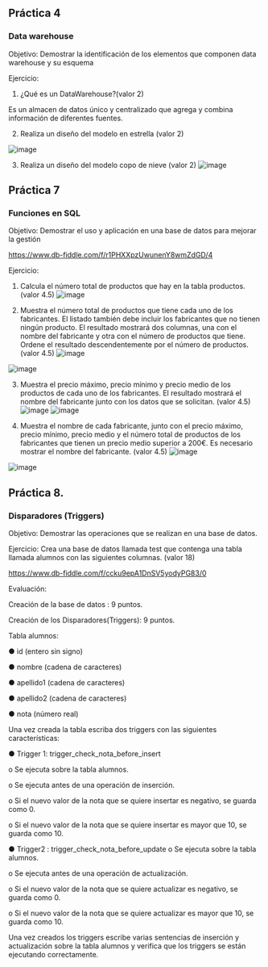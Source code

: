
## Práctica 4
### Data warehouse

Objetivo: Demostrar la identificación de los elementos que componen data warehouse y
su esquema

Ejercicio:

1. ¿Qué es un DataWarehouse?(valor 2)

Es un almacen de datos único y centralizado que agrega y combina información de diferentes fuentes.  


2. Realiza un diseño del modelo en estrella (valor 2)

![image](https://user-images.githubusercontent.com/101658619/171660538-7442d2dd-2514-4b47-aba7-e6d5823a9d49.png)


3. Realiza un diseño del modelo copo de nieve (valor 2)
![image](https://user-images.githubusercontent.com/101658619/171662021-17990d75-8f41-45c0-afaf-957c83201188.png)



## Práctica 7
### Funciones en SQL
Objetivo: Demostrar el uso y aplicación en una base de datos para mejorar la gestión

https://www.db-fiddle.com/f/r1PHXXpzUwunenY8wmZdGD/4

Ejercicio:

1. Calcula el número total de productos que hay en la tabla productos. (valor 4.5)
![image](https://user-images.githubusercontent.com/101658619/171664040-ee98f4d9-aa2a-4286-bffb-ae3aa92052cf.png)



2. Muestra el número total de productos que tiene cada uno de los fabricantes. El listado
también debe incluir los fabricantes que no tienen ningún producto. El resultado
mostrará dos columnas, una con el nombre del fabricante y otra con el número de
productos que tiene. Ordene el resultado descendentemente por el número de
productos. (valor 4.5)
![image](https://user-images.githubusercontent.com/101658619/171883811-55c8398c-f554-41b7-bd6d-1c8e5a43d9ba.png)


![image](https://user-images.githubusercontent.com/101658619/171883866-d1212210-c173-43b7-a2c1-ad1e9394a227.png)



3. Muestra el precio máximo, precio mínimo y precio medio de los productos de cada
uno de los fabricantes. El resultado mostrará el nombre del fabricante junto con los
datos que se solicitan. (valor 4.5)
![image](https://user-images.githubusercontent.com/101658619/171674309-f42e79ba-3294-424a-a3fb-0875dfb0a022.png)
![image](https://user-images.githubusercontent.com/101658619/171674366-f1a4f386-30e3-461f-9a10-06972138f247.png)






4. Muestra el nombre de cada fabricante, junto con el precio máximo, precio mínimo,
precio medio y el número total de productos de los fabricantes que tienen un precio
medio superior a 200€. Es necesario mostrar el nombre del fabricante. (valor 4.5)
![image](https://user-images.githubusercontent.com/101658619/171900569-e56c816f-7ea3-4e29-9ec4-07b36caf4dcc.png)

![image](https://user-images.githubusercontent.com/101658619/171900599-04223624-a5c5-4c1a-8f38-03efe87dac32.png)


## Práctica 8.
### Disparadores (Triggers)

Objetivo: Demostrar las operaciones que se realizan en una base de datos.

Ejercicio: Crea una base de datos llamada test que contenga una tabla llamada
alumnos con las siguientes columnas. (valor 18)

https://www.db-fiddle.com/f/ccku9epA1DnSV5yodyPG83/0

Evaluación:

Creación de la base de datos : 9 puntos.

Creación de los Disparadores(Triggers): 9 puntos.

Tabla alumnos:

● id (entero sin signo)

● nombre (cadena de caracteres)

● apellido1 (cadena de caracteres)

● apellido2 (cadena de caracteres)

● nota (número real)

Una vez creada la tabla escriba dos triggers con las siguientes características:

● Trigger 1: trigger_check_nota_before_insert

  o Se ejecuta sobre la tabla alumnos.
  
  o Se ejecuta antes de una operación de inserción.
  
  o Si el nuevo valor de la nota que se quiere insertar es negativo, se guarda
  como 0.
  
  o Si el nuevo valor de la nota que se quiere insertar es mayor que 10, se
  guarda como 10.

● Trigger2 : trigger_check_nota_before_update
  o Se ejecuta sobre la tabla alumnos.
  
  o Se ejecuta antes de una operación de actualización.
  
  o Si el nuevo valor de la nota que se quiere actualizar es negativo, se guarda
  como 0.
  
  o Si el nuevo valor de la nota que se quiere actualizar es mayor que 10, se
  guarda como 10.
  
Una vez creados los triggers escribe varias sentencias de inserción y actualización
sobre la tabla alumnos y verifica que los triggers se están ejecutando
correctamente.
